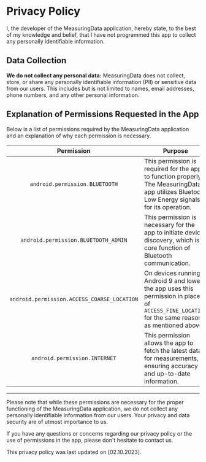 # Privacy Policy

I, the developer of the MeasuringData application, hereby state, to the best of my knowledge and belief, that I have not programmed this app to collect any personally identifiable information.

## Data Collection

**We do not collect any personal data:** MeasuringData does not collect, store, or share any personally identifiable information (PII) or sensitive data from our users. This includes but is not limited to names, email addresses, phone numbers, and any other personal information.


## Explanation of Permissions Requested in the App

Below is a list of permissions required by the MeasuringData application and an explanation of why each permission is necessary.

| Permission                                   | Purpose                                                                                                                     |
|:--------------------------------------------:|---------------------------------------------------------------------------------------------------------------------------|
| `android.permission.BLUETOOTH`               | This permission is required for the app to function properly. The MeasuringData app utilizes Bluetooth Low Energy signals for its operation. |
| `android.permission.BLUETOOTH_ADMIN`         | This permission is necessary for the app to initiate device discovery, which is a core function of Bluetooth communication. |
| `android.permission.ACCESS_COARSE_LOCATION`  | On devices running Android 9 and lower, the app uses this permission in place of `ACCESS_FINE_LOCATION` for the same reason as mentioned above. |
| `android.permission.INTERNET`               | This permission allows the app to fetch the latest data for measurements, ensuring accuracy and up-to-date information. |

---

Please note that while these permissions are necessary for the proper functioning of the MeasuringData application, we do not collect any personally identifiable information from our users. Your privacy and data security are of utmost importance to us.

If you have any questions or concerns regarding our privacy policy or the use of permissions in the app, please don't hesitate to contact us.

This privacy policy was last updated on [02.10.2023].
